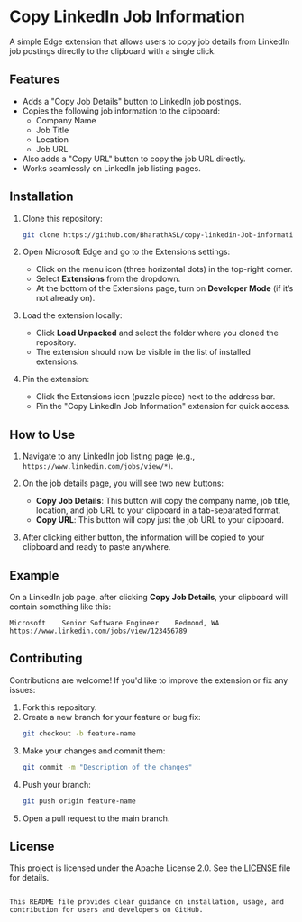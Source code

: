 # Copy LinkedIn Job Information

A simple Edge extension that allows users to copy job details from LinkedIn job postings directly to the clipboard with a single click.

## Features

- Adds a "Copy Job Details" button to LinkedIn job postings.
- Copies the following job information to the clipboard:
  - Company Name
  - Job Title
  - Location
  - Job URL
- Also adds a "Copy URL" button to copy the job URL directly.
- Works seamlessly on LinkedIn job listing pages.

## Installation

1. Clone this repository:

   ```bash
   git clone https://github.com/BharathASL/copy-linkedin-Job-information.git
   ```

2. Open Microsoft Edge and go to the Extensions settings:

   - Click on the menu icon (three horizontal dots) in the top-right corner.
   - Select **Extensions** from the dropdown.
   - At the bottom of the Extensions page, turn on **Developer Mode** (if it’s not already on).

3. Load the extension locally:

   - Click **Load Unpacked** and select the folder where you cloned the repository.
   - The extension should now be visible in the list of installed extensions.

4. Pin the extension:

   - Click the Extensions icon (puzzle piece) next to the address bar.
   - Pin the "Copy LinkedIn Job Information" extension for quick access.

## How to Use

1. Navigate to any LinkedIn job listing page (e.g., `https://www.linkedin.com/jobs/view/*`).
   
2. On the job details page, you will see two new buttons:
   - **Copy Job Details**: This button will copy the company name, job title, location, and job URL to your clipboard in a tab-separated format.
   - **Copy URL**: This button will copy just the job URL to your clipboard.

3. After clicking either button, the information will be copied to your clipboard and ready to paste anywhere.

## Example

On a LinkedIn job page, after clicking **Copy Job Details**, your clipboard will contain something like this:

```
Microsoft    Senior Software Engineer    Redmond, WA    https://www.linkedin.com/jobs/view/123456789
```

## Contributing

Contributions are welcome! If you'd like to improve the extension or fix any issues:

1. Fork this repository.
2. Create a new branch for your feature or bug fix:
   ```bash
   git checkout -b feature-name
   ```
3. Make your changes and commit them:
   ```bash
   git commit -m "Description of the changes"
   ```
4. Push your branch:
   ```bash
   git push origin feature-name
   ```
5. Open a pull request to the main branch.

## License

This project is licensed under the Apache License 2.0. See the [LICENSE](LICENSE) file for details.
```

This README file provides clear guidance on installation, usage, and contribution for users and developers on GitHub.